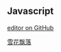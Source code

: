 ## Javascript

[editor on GitHub](https://github.com/wanglei-0707/javascript/edit/master/README.md)

[雪花飘落](https://github.com/wanglei-0707/javascript/snow/index.html)

